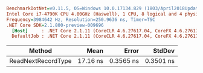 ``` ini

BenchmarkDotNet=v0.11.5, OS=Windows 10.0.17134.829 (1803/April2018Update/Redstone4)
Intel Core i7-4790K CPU 4.00GHz (Haswell), 1 CPU, 8 logical and 4 physical cores
Frequency=3984642 Hz, Resolution=250.9636 ns, Timer=TSC
.NET Core SDK=2.1.800-preview-009696
  [Host]     : .NET Core 2.1.11 (CoreCLR 4.6.27617.04, CoreFX 4.6.27617.02), 64bit RyuJIT
  DefaultJob : .NET Core 2.1.11 (CoreCLR 4.6.27617.04, CoreFX 4.6.27617.02), 64bit RyuJIT


```
|             Method |     Mean |     Error |    StdDev |
|------------------- |---------:|----------:|----------:|
| ReadNextRecordType | 17.16 ns | 0.3565 ns | 0.3501 ns |
